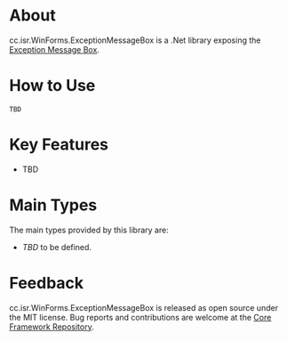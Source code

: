 # About

cc.isr.WinForms.ExceptionMessageBox is a .Net library exposing the [Exception Message Box].

# How to Use

```
TBD
```

# Key Features

* TBD

# Main Types

The main types provided by this library are:

* _TBD_ to be defined.

# Feedback

cc.isr.WinForms.ExceptionMessageBox is released as open source under the MIT license.
Bug reports and contributions are welcome at the [Core Framework Repository].

[Core Framework Repository]: https://bitbucket.org/davidhary/dn.core
[Exception Message Box]: https://bitbucket.org/davidhary/dn.core/src/exception.dialog/exception.dialog/cc.isr.WinForms.ExceptionDialog.csproj
